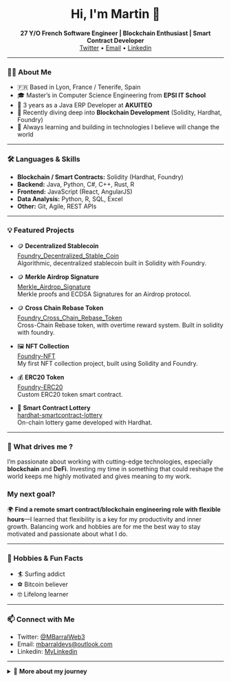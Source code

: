 <!--
**MBarralDevs/MBarralDevs** is a ✨ special ✨ repository because its `README.md` (this file) appears on your GitHub profile.
-->

<h1 align="center">Hi, I'm Martin 👋</h1>
<p align="center">
  <b>27 Y/O French Software Engineer | Blockchain Enthusiast | Smart Contract Developer</b><br>
  <a href="https://x.com/MBarralWeb3">Twitter</a> • <a href="mailto:mbarraldevs@outlook.com">Email</a> • <a href="https://www.linkedin.com/in/martin-barral-5ab633182/">Linkedin</a>
</p>

---

### 👨‍💻 About Me

- 🇫🇷 Based in Lyon, France / Tenerife, Spain
- 🎓 Master’s in Computer Science Engineering from <b>EPSI IT School</b>
- 💼 3 years as a Java ERP Developer at <b>AKUITEO</b>
- 🌱 Recently diving deep into **Blockchain Development** (Solidity, Hardhat, Foundry)
- 🚀 Always learning and building in technologies I believe will change the world

---

### 🛠️ Languages & Skills

- **Blockchain / Smart Contracts:** Solidity (Hardhat, Foundry)
- **Backend:** Java, Python, C#, C++, Rust, R
- **Frontend:** JavaScript (React, AngularJS)
- **Data Analysis:** Python, R, SQL, Excel
- **Other:** Git, Agile, REST APIs

---

### 💡 Featured Projects


- 🪙 **Decentralized Stablecoin**  
  [Foundry_Decentralized_Stable_Coin](https://github.com/MBarralDevs/Foundry_Decentralized_Stable_Coin)  
  Algorithmic, decentralized stablecoin built in Solidity with Foundry.

- 🪙 **Merkle Airdrop Signature**  
  [Merkle_Airdrop_Signature](https://github.com/MBarralDevs/MerkleAirdropSignature)  
  Merkle proofs and ECDSA Signatures for an Airdrop protocol.

- 🪙 **Cross Chain Rebase Token**  
  [Foundry_Cross_Chain_Rebase_Token](https://github.com/MBarralDevs/Cross-Chain-Rebase-Token)  
  Cross-Chain Rebase token, with overtime reward system. Built in solidity with foundry.

- 🖼️ **NFT Collection**  
  [Foundry-NFT](https://github.com/MBarralDevs/Foundry-NFT)  
  My first NFT collection project, built using Solidity and Foundry.

- 💰 **ERC20 Token**  
  [Foundry-ERC20](https://github.com/MBarralDevs/Foundry-ERC20)  
  Custom ERC20 token smart contract.

- 🎲 **Smart Contract Lottery**  
  [hardhat-smartcontract-lottery](https://github.com/MBarralDevs/hardhat-smartcontract-lottery)  
  On-chain lottery game developed with Hardhat.

---

### 🎯 What drives me ?

I’m passionate about working with cutting-edge technologies, especially **blockchain** and **DeFi**. Investing my time in something that could reshape the world keeps me highly motivated and gives meaning to my work.

### My next goal?  
🌍 **Find a remote smart contract/blockchain engineering role with flexible hours**—I learned that flexibility is a key for my productivity and inner growth. Balancing work and hobbies are for me the best way to stay motivated and passionate about what I do.

---

### 🌊 Hobbies & Fun Facts

- 🏄 Surfing addict
- ⚽ Bitcoin believer
- 🤓 Lifelong learner

---

### 📫 Connect with Me

- Twitter: [@MBarralWeb3](https://x.com/MBarralWeb3)
- Email: [mbarraldevs@outlook.com](mailto:mbarraldevs@outlook.com)
- Linkedin: [MyLinkedin](https://www.linkedin.com/in/martin-barral-5ab633182/)

---

<details>
<summary>📝 <b>More about my journey</b></summary>

- Graduated from EPSI IT School, passionate about software craftsmanship
- 3 years building ERP solutions in Java at AKUITEO
- Deep dived into blockchain via Cyfrin Updraft online Solidity courses
- Always open to new challenges and collaborations—let’s build the future together!
</details>

